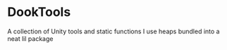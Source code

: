 # DookTools
A collection of Unity tools and static functions I use heaps bundled into a neat lil package
